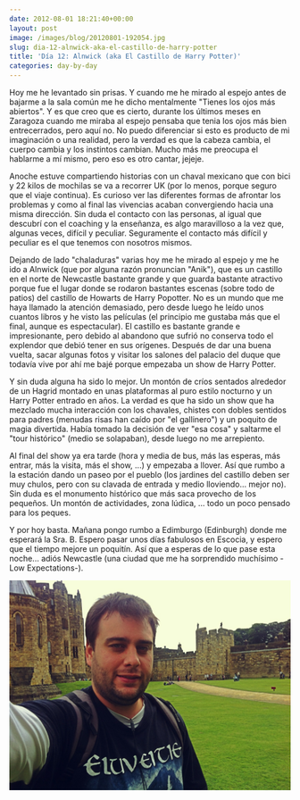 ```yaml
---
date: 2012-08-01 18:21:40+00:00
layout: post
image: /images/blog/20120801-192054.jpg
slug: dia-12-alnwick-aka-el-castillo-de-harry-potter
title: 'Día 12: Alnwick (aka El Castillo de Harry Potter)'
categories: day-by-day
---
```


Hoy me he levantado sin prisas. Y cuando me he mirado al espejo antes de bajarme a la sala común me he dicho mentalmente "Tienes los ojos más abiertos". Y es que creo que es cierto, durante los últimos meses en Zaragoza cuando me miraba al espejo pensaba que tenia los ojos más bien entrecerrados, pero aquí no. No puedo diferenciar si esto es producto de mi imaginación o una realidad, pero la verdad es que la cabeza cambia, el cuerpo cambia y los instintos cambian. Mucho más me preocupa el hablarme a mí mismo, pero eso es otro cantar, jejeje.

Anoche estuve compartiendo historias con un chaval mexicano que con bici y 22 kilos de mochilas se va a recorrer UK (por lo menos, porque seguro que el viaje continua). Es curioso ver las diferentes formas de afrontar los problemas y como al final las vivencias acaban convergiendo hacia una misma dirección. Sin duda el contacto con las personas, al igual que descubrí con el coaching y la enseñanza, es algo maravilloso a la vez que, algunas veces, difícil y peculiar. Seguramente el contacto más difícil y peculiar es el que tenemos con nosotros mismos.

Dejando de lado "chaladuras" varias hoy me he mirado al espejo y me he ido a Alnwick (que por alguna razón pronuncian "Anik"), que es un castillo en el norte de Newcastle bastante grande y que guarda bastante atractivo porque fue el lugar donde se rodaron bastantes escenas (sobre todo de patios) del castillo de Howarts de Harry Popotter. No es un mundo que me haya llamado la atención demasiado, pero desde luego he leído unos cuantos libros y he visto las películas (el principio me gustaba más que el final, aunque es espectacular). El castillo es bastante grande e impresionante, pero debido al abandono que sufrió no conserva todo el explendor que debió tener en sus orígenes. Después de dar una buena vuelta, sacar algunas fotos y visitar los salones del palacio del duque que todavía vive por ahí me bajé porque empezaba un show de Harry Potter.

Y sin duda alguna ha sido lo mejor. Un montón de críos sentados alrededor de un Hagrid montado en unas plataformas al puro estilo nocturno y un Harry Potter entrado en años. La verdad es que ha sido un show que ha mezclado mucha interacción con los chavales, chistes con dobles sentidos para padres (menudas risas han caído por "el gallinero") y un poquito de magia divertida. Había tomado la decisión de ver "esa cosa" y saltarme el "tour histórico" (medio se solapaban), desde luego no me arrepiento.

Al final del show ya era tarde (hora y media de bus, más las esperas, más entrar, más la visita, más el show, ...) y empezaba a llover. Así que rumbo a la estación dando un paseo por el pueblo (los jardines del castillo deben ser muy chulos, pero con su clavada de entrada y medio lloviendo... mejor no). Sin duda es el monumento histórico que más saca provecho de los pequeños. Un montón de actividades, zona lúdica, ... todo un poco pensado para los peques.

Y por hoy basta. Mañana pongo rumbo a Edimburgo (Edinburgh) donde me esperará la Sra. B. Espero pasar unos días fabulosos en Escocia, y espero que el tiempo mejore un poquitín. Así que a esperas de lo que pase esta noche... adiós Newcastle (una ciudad que me ha sorprendido muchísimo -Low Expectations-).

[![20120801-192054.jpg](/images/blog/20120801-192054.jpg)](/images/blog/20120801-192054.jpg)

